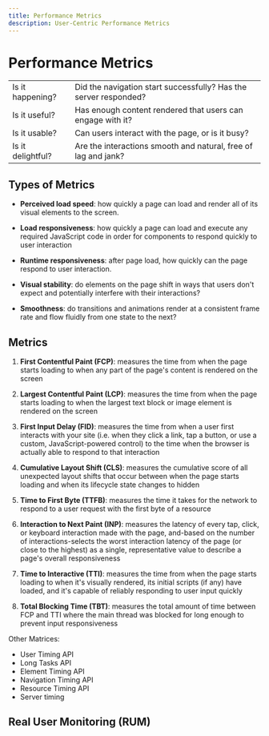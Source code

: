 ```yaml
---
title: Performance Metrics
description: User-Centric Performance Metrics
---
```


# Performance Metrics

|                   |                                                                  |
| ----------------- | ---------------------------------------------------------------- |
| Is it happening?  | Did the navigation start successfully? Has the server responded? |
| Is it useful?     | Has enough content rendered that users can engage with it?       |
| Is it usable?     | Can users interact with the page, or is it busy?                 |
| Is it delightful? | Are the interactions smooth and natural, free of lag and jank?   |

## Types of Metrics

- **Perceived load speed**: how quickly a page can load and render all of its visual elements to the screen.

- **Load responsiveness**: how quickly a page can load and execute any required JavaScript code in order for components to respond quickly to user interaction

- **Runtime responsiveness**: after page load, how quickly can the page respond to user interaction.

- **Visual stability**: do elements on the page shift in ways that users don't expect and potentially interfere with their interactions?

- **Smoothness**: do transitions and animations render at a consistent frame rate and flow fluidly from one state to the next?

## Metrics

1. **First Contentful Paint (FCP)**: measures the time from when the page starts loading to when any part of the page's content is rendered on the screen

2. **Largest Contentful Paint (LCP)**: measures the time from when the page starts loading to when the largest text block or image element is rendered on the screen

3. **First Input Delay (FID)**: measures the time from when a user first interacts with your site (i.e. when they click a link, tap a button, or use a custom, JavaScript-powered control) to the time when the browser is actually able to respond to that interaction

4. **Cumulative Layout Shift (CLS)**: measures the cumulative score of all unexpected layout shifts that occur between when the page starts loading and when its lifecycle state changes to hidden

5. **Time to First Byte (TTFB)**: measures the time it takes for the network to respond to a user request with the first byte of a resource

6. **Interaction to Next Paint (INP)**: measures the latency of every tap, click, or keyboard interaction made with the page, and-based on the number of interactions-selects the worst interaction latency of the page (or close to the highest) as a single, representative value to describe a page's overall responsiveness

7. **Time to Interactive (TTI)**: measures the time from when the page starts loading to when it's visually rendered, its initial scripts (if any) have loaded, and it's capable of reliably responding to user input quickly

8. **Total Blocking Time (TBT)**: measures the total amount of time between FCP and TTI where the main thread was blocked for long enough to prevent input responsiveness

Other Matrices:

- User Timing API
- Long Tasks API
- Element Timing API
- Navigation Timing API
- Resource Timing API
- Server timing

## Real User Monitoring (RUM)
